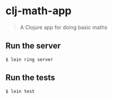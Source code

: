 # clj-math-app

> A Clojure app for doing basic maths

## Run the server

```
$ lein ring server
```

## Run the tests

```
$ lein test
```
